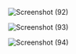 ![Screenshot (92)](https://github.com/SonawaneNikita/Vibhas_Internship/assets/156103907/4c0e66e8-293c-4eda-885c-54cbbbf173e4)


![Screenshot (93)](https://github.com/SonawaneNikita/Vibhas_Internship/assets/156103907/68f2982d-b52b-4f84-884a-b3042e49e700)


![Screenshot (94)](https://github.com/SonawaneNikita/Vibhas_Internship/assets/156103907/0642b319-8ccc-4948-b5c0-17ba6a217718)
